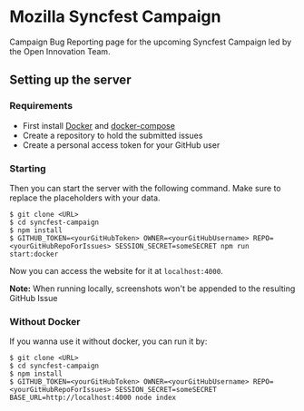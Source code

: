 # Mozilla Syncfest Campaign

Campaign Bug Reporting page for the upcoming Syncfest Campaign led by the Open Innovation Team.

## Setting up the server

### Requirements

* First install [Docker](https://docs.docker.com/install/) and [docker-compose](https://docs.docker.com/compose/install/)
* Create a repository to hold the submitted issues
* Create a personal access token for your GitHub user

### Starting

Then you can start the server with the following command. Make sure to replace the placeholders with your data.

```
$ git clone <URL>
$ cd syncfest-campaign
$ npm install
$ GITHUB_TOKEN=<yourGitHubToken> OWNER=<yourGitHubUsername> REPO=<yourGitHubRepoForIssues> SESSION_SECRET=someSECRET npm run start:docker
```

Now you can access the website for it at ```localhost:4000```.

**Note:** When running locally, screenshots won't be appended to the resulting GitHub Issue

### Without Docker

If you wanna use it without docker, you can run it by:

```
$ git clone <URL>
$ cd syncfest-campaign
$ npm install
$ GITHUB_TOKEN=<yourGitHubToken> OWNER=<yourGitHubUsername> REPO=<yourGitHubRepoForIssues> SESSION_SECRET=someSECRET BASE_URL=http://localhost:4000 node index
```